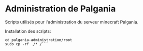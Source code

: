 # Administration de Palgania
Scripts utilisés pour l'administration du serveur minecraft Palgania.

Installation des scripts:
```git clone https://github.com/mcmatthevan/palgania-administration.git
cd palgania-administration/root
sudo cp -rf ./* /```
